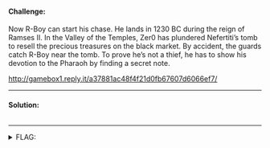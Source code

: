 #### Challenge:

Now R-Boy can start his chase. He lands in 1230 BC during the reign of Ramses II. In the Valley of the Temples, Zer0 has plundered Nefertiti’s tomb to resell the precious treasures on the black market. By accident, the guards catch R-Boy near the tomb. To prove he’s not a thief, he has to show his devotion to the Pharaoh by finding a secret note.

http://gamebox1.reply.it/a37881ac48f4f21d0fb67607d6066ef7/

---

#### Solution:

```python
```

---

<details><summary>FLAG:</summary>

```
{FLG:st4rt0ffwith4b4ng!}
```

</details>
